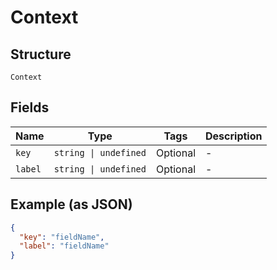 
# Context

## Structure

`Context`

## Fields

| Name | Type | Tags | Description |
|  --- | --- | --- | --- |
| `key` | `string \| undefined` | Optional | - |
| `label` | `string \| undefined` | Optional | - |

## Example (as JSON)

```json
{
  "key": "fieldName",
  "label": "fieldName"
}
```

